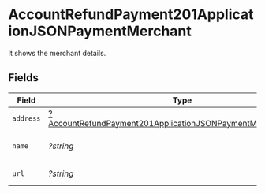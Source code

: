 # AccountRefundPayment201ApplicationJSONPaymentMerchant

It shows the merchant details.


## Fields

| Field                                                                                                                                                    | Type                                                                                                                                                     | Required                                                                                                                                                 | Description                                                                                                                                              | Example                                                                                                                                                  |
| -------------------------------------------------------------------------------------------------------------------------------------------------------- | -------------------------------------------------------------------------------------------------------------------------------------------------------- | -------------------------------------------------------------------------------------------------------------------------------------------------------- | -------------------------------------------------------------------------------------------------------------------------------------------------------- | -------------------------------------------------------------------------------------------------------------------------------------------------------- |
| `address`                                                                                                                                                | [?AccountRefundPayment201ApplicationJSONPaymentMerchantAddress](../../models/operations/AccountRefundPayment201ApplicationJSONPaymentMerchantAddress.md) | :heavy_minus_sign:                                                                                                                                       | Merchant address.                                                                                                                                        |                                                                                                                                                          |
| `name`                                                                                                                                                   | *?string*                                                                                                                                                | :heavy_minus_sign:                                                                                                                                       | Name of the merchant.                                                                                                                                    | John Doe                                                                                                                                                 |
| `url`                                                                                                                                                    | *?string*                                                                                                                                                | :heavy_minus_sign:                                                                                                                                       | URL of the merchant.                                                                                                                                     | https://acmecorp.com                                                                                                                                     |